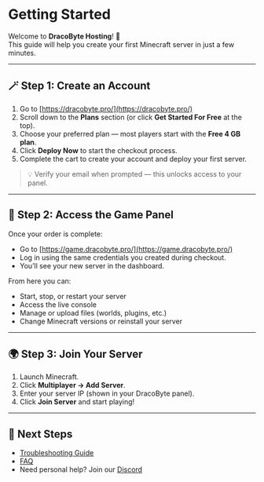 # Getting Started

Welcome to **DracoByte Hosting**! 🎉  
This guide will help you create your first Minecraft server in just a few minutes.

---

## 🪄 Step 1: Create an Account

1. Go to [https://dracobyte.pro/](https://dracobyte.pro/)
2. Scroll down to the **Plans** section (or click **Get Started For Free** at the top).
3. Choose your preferred plan — most players start with the **Free 4 GB plan**.
4. Click **Deploy Now** to start the checkout process.
5. Complete the cart to create your account and deploy your first server.

> 💡 Verify your email when prompted — this unlocks access to your panel.

---

## 🧱 Step 2: Access the Game Panel

Once your order is complete:
- Go to [https://game.dracobyte.pro/](https://game.dracobyte.pro/)
- Log in using the same credentials you created during checkout.
- You’ll see your new server in the dashboard.

From here you can:
- Start, stop, or restart your server  
- Access the live console  
- Manage or upload files (worlds, plugins, etc.)  
- Change Minecraft versions or reinstall your server  

---

## 🌍 Step 3: Join Your Server

1. Launch Minecraft.  
2. Click **Multiplayer → Add Server**.  
3. Enter your server IP (shown in your DracoByte panel).  
4. Click **Join Server** and start playing!  

---

## 🚀 Next Steps
- [Troubleshooting Guide](troubleshooting.md)
- [FAQ](faq.md)
- Need personal help? Join our [Discord](https://discord.gg/avwauuJ9Xm)
